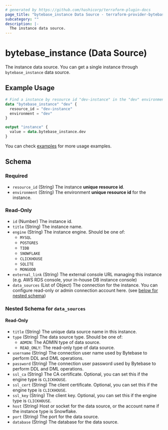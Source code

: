 ```yaml
---
# generated by https://github.com/hashicorp/terraform-plugin-docs
page_title: "bytebase_instance Data Source - terraform-provider-bytebase"
subcategory: ""
description: |-
  The instance data source.
---
```


# bytebase_instance (Data Source)

The instance data source. You can get a single instance through `bytebase_instance` data source.

## Example Usage

```terraform
# Find a instance by resource id "dev-instance" in the "dev" environment.
data "bytebase_instance" "dev" {
  resource_id = "dev-instance"
  environment = "dev"
}

output "instance" {
  value = data.bytebase_instance.dev
}
```

You can check [examples](https://github.com/bytebase/terraform-provider-bytebase/blob/main/examples/instances) for more usage examples.

<!-- schema generated by tfplugindocs -->

## Schema

### Required

- `resource_id` (String) The instance **unique resource id**.
- `environment` (String) The environment **unique resource id** for the instance.

### Read-Only

- `id` (Number) The instance id.
- `title` (String) The instance name.
- `engine` (String) The instance engine. Should be one of:
  - `MYSQL`
  - `POSTGRES`
  - `TIDB`
  - `SNOWFLAKE`
  - `CLICKHOUSE`
  - `SQLITE`
  - `MONGODB`
- `external_link` (String) The external console URL managing this instance (e.g. AWS RDS console, your in-house DB instance console)
- `data_sources` (List of Object) The connection for the instance. You can configure read-only or admin connection account here. (see [below for nested schema](#nestedblock--data_sources))

<a id="nestedblock--data_sources"></a>

### Nested Schema for `data_sources`

#### Read-Only

- `title` (String) The unique data source name in this instance.
- `type` (String) The data source type. Should be one of:
  - `ADMIN`: The ADMIN type of data source.
  - `READ_ONLY`: The read-only type of data source.
- `username` (String) The connection user name used by Bytebase to perform DDL and DML operations.
- `password` (String) The connection user password used by Bytebase to perform DDL and DML operations.
- `ssl_ca` (String) The CA certificate. Optional, you can set this if the engine type is `CLICKHOUSE`.
- `ssl_cert` (String) The client certificate. Optional, you can set this if the engine type is `CLICKHOUSE`.
- `ssl_key` (String) The client key. Optional, you can set this if the engine type is `CLICKHOUSE`.
- `host` (String) Host or socket for the data source, or the account name if the instance type is Snowflake.
- `port` (String) The port for the data source.
- `database` (String) The database for the data source.